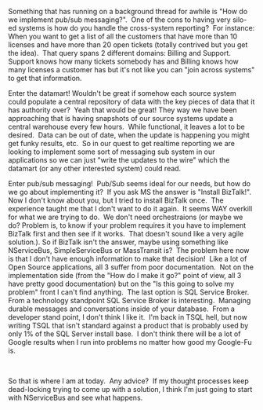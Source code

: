 Something that has running on a background thread for awhile is "How do
we implement pub/sub messaging?".  One of the cons to having very
silo-ed systems is how do you handle the cross-system reporting?  For
instance: When you want to get a list of all the customers that have
more than 10 licenses and have more than 20 open tickets (totally
contrived but you get the idea).  That query spans 2 different domains:
Billing and Support.  Support knows how many tickets somebody has and
Billing knows how many licenses a customer has but it's not like you can
"join across systems" to get that information.

Enter the datamart! Wouldn't be great if somehow each source system
could populate a central repository of data with the key pieces of data
that it has authority over?  Yeah that would be great! They way we have
been approaching that is having snapshots of our source systems update a
central warehouse every few hours.  While functional, it leaves a lot to
be desired.  Data can be out of date, when the update is happening you
might get funky results, etc.  So in our quest to get realtime reporting
we are looking to implement some sort of messaging sub system in our
applications so we can just "write the updates to the wire" which the
datamart (or any other interested system) could read.

Enter pub/sub messaging!  Pub/Sub seems ideal for our needs, but how do
we go about implementing it?  If you ask MS the answer is "Install
BizTalk!".  Now I don't know about you, but I tried to install BizTalk
once.  The experience taught me that I don't want to do it again.  It
seems WAY overkill for what we are trying to do.  We don't need
orchestraions (or maybe we do? Problem is, to know if your problem
requires it you have to implement BizTalk first and then see if it
works.  That doesn't sound like a very agile solution.). So if BizTalk
isn't the answer, maybe using something like NServiceBus,
SimpleServiceBus or MassTransit is?  The problem here now is that I
don't have enough information to make that decision!  Like a lot of Open
Source applications, all 3 suffer from poor documentation.  Not on the
implementation side (from the "How do I make it go?" point of view, all
3 have pretty good documentation) but on the "Is this going to solve my
problem" front I can't find anything.  The last option is SQL Service
Broker.  From a technology standpoint SQL Service Broker is
interesting.  Managing durable messages and conversations inside of your
database.  From a developer stand point, I don't think I like it.  I'm
back in TSQL hell, but now writing TSQL that isn't standard against a
product that is probably used by only 1% of the SQL Server install
base.  I don't think there will be a lot of Google results when I run
into problems no matter how good my Google-Fu is.

 

So that is where I am at today.  Any advice?  If my thought processes
keep dead-locking trying to come up with a solution, I think I'm just
going to start with NServiceBus and see what happens.
